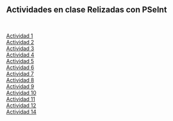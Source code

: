 ## Actividades en clase Relizadas con PSelnt
<br>

[Actividad 1](C1.psc)
<br>
[Actividad 2](CalculadoraNotas.psc)
<br>
[Actividad 3](DineroAhorrado.psc)
<br>
[Actividad 4](EstadoDeCuenta.psc)
<br>
[Actividad 5](PermietroAreaRectangulo.psc)
<br>
[Actividad 6](Pulgadas.psc)
<br>
[Actividad 7](areadeuntriangulo.ps)
<br>
[Actividad 8](circuenferencia.psc)
<br>
[Actividad 9](hola_unl.psc)
<br>
[Actividad 10](sueldoDeAsesor.psc)
<br>
[Actividad 11](sumadedosnumeros.psc)
<br>
[Actividad 12](tienda.psc)
<br>
[Actividad 14](volumendeunacaja.psc)
<br>

